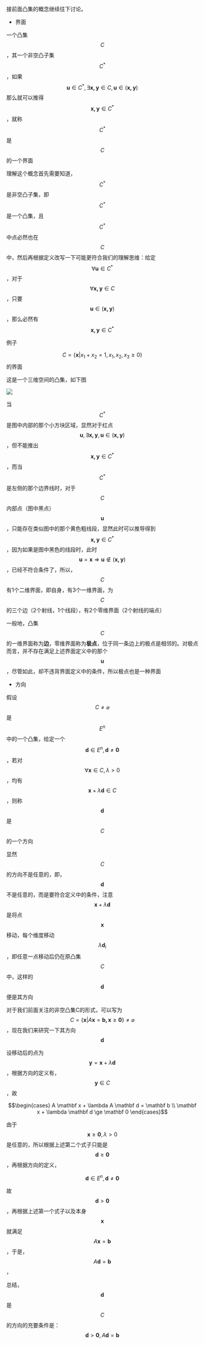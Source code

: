 接前面凸集的概念继续往下讨论。

* 界面

一个凸集$$ C $$，其一个非空凸子集$$ C^* $$，如果 $$ \mathbf u \in C^*, \exists \mathbf {x,y} \in C, \mathbf u \in (\mathbf {x, y}) $$ 那么就可以推得 $$ \mathbf {x, y} \in C^* $$，就称 $$ C^* $$ 是 $$ C $$ 的一个界面

理解这个概念首先需要知道，$$ C^* $$ 是非空凸子集，即 $$ C^*$$是一个凸集，且$$ C^*$$中点必然也在$$C$$ 中，然后再根据定义改写一下可能更符合我们的理解思维：给定$$\forall \mathbf u \in C^*$$，对于 $$ \forall \mathbf {x,y} \in C $$，只要$$ \mathbf u \in (\mathbf {x, y})$$，那么必然有 $$ \mathbf {x,y} \in C^* $$

例子

$$ C = \lbrace \mathbf x | x_1 + x_2 = 1, x_1,x_2,x_3 \ge 0 \rbrace$$的界面

这是一个三维空间的凸集，如下图

![](/assets/face.png)

当$$C^*$$是图中内部的那个小方块区域，显然对于红点$$\mathbf u, \exists \mathbf {x,y}, \mathbf u \in (\mathbf{x,y})$$，但不能推出$$\mathbf {x,y} \in C^*$$，而当$$C^*$$是左侧的那个边界线时，对于$$C$$内部点（图中黑点）$$ \mathbf u$$，只能存在类似图中的那个黄色粗线段，显然此时可以推导得到$$ \mathbf {x,y} \in C^*$$，因为如果是图中黑色的线段时，此时$$ \mathbf u = \mathbf x \Rightarrow \mathbf u \notin (\mathbf {x,y})$$，已经不符合条件了，所以，$$C$$ 有1个二维界面，即自身，有3个一维界面，为$$C$$的三个边（2个射线，1个线段），有2个零维界面（2个射线的端点）

一般地，凸集$$C $$ 的一维界面称为**边**，零维界面称为**极点**，位于同一条边上的极点是相邻的。对极点而言，并不存在满足上述界面定义中的那个$$\mathbf u$$，尽管如此，却不违背界面定义中的条件，所以极点也是一种界面

* 方向

假设$$ C \neq \varnothing $$ 是$$E^n$$中的一个凸集，给定一个$$ \mathbf d \in E^n, \mathbf d \neq \mathbf 0 $$，若对 $$ \forall \mathbf x \in C, \lambda \gt 0$$，均有 $$\mathbf x + \lambda \mathbf d \in C$$，则称$$\mathbf d$$ 是$$C$$ 的一个方向

显然$$C$$ 的方向不是任意的，即，$$\mathbf d $$ 不是任意的，而是要符合定义中的条件，注意$$ \mathbf x + \lambda \mathbf d $$ 是将点 $$\mathbf x$$移动，每个维度移动$$\lambda \mathbf d_i$$，即任意一点移动后仍在原凸集$$C$$ 中，这样的$$\mathbf d$$ 便是其方向

对于我们前面关注的非空凸集C的形式，可以写为$$C = \lbrace \mathbf x | A \mathbf x = \mathbf {b, x} \ge \mathbf 0 \rbrace \ne \varnothing$$，现在我们来研究一下其方向$$\mathbf d$$

设移动后的点为$$ \mathbf y = \mathbf x + \lambda \mathbf d$$，根据方向的定义有，$$\mathbf y \in C$$，故

$$\begin{cases}  A \mathbf  x + \lambda A \mathbf d = \mathbf b \\ \mathbf x + \lambda \mathbf d \ge \mathbf 0 \end{cases}$$

由于$$\mathbf x \ge \mathbf 0, \lambda \gt 0$$ 是任意的，所以根据上述第二个式子只能是$$ \mathbf d \ge \mathbf 0$$，再根据方向的定义，

$$\mathbf d \in E^n, \mathbf d \ne \mathbf 0$$

故$$ \mathbf d \gt \mathbf 0$$，再根据上述第一个式子以及本身$$\mathbf x$$ 就满足$$A \mathbf x = \mathbf b $$，于是，$$A \mathbf d = \mathbf b$$，

总结，$$\mathbf d$$ 是$$C$$ 的方向的充要条件是：$$\mathbf d \gt \mathbf 0, A \mathbf d = \mathbf b$$

